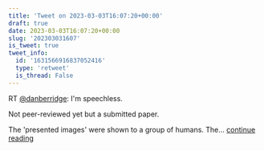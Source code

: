 ```yaml
---
title: 'Tweet on 2023-03-03T16:07:20+00:00'
draft: true
date: 2023-03-03T16:07:20+00:00
slug: '202303031607'
is_tweet: true
tweet_info:
  id: '1631566916837052416'
  type: 'retweet'
  is_thread: False
---
```




RT [@danberridge](https://x.com/danberridge): I'm speechless.

Not peer-reviewed yet but a submitted paper.

The 'presented images' were shown to a group of humans. The… [continue reading](https://x.com/sytelus/status/1631566916837052416)
